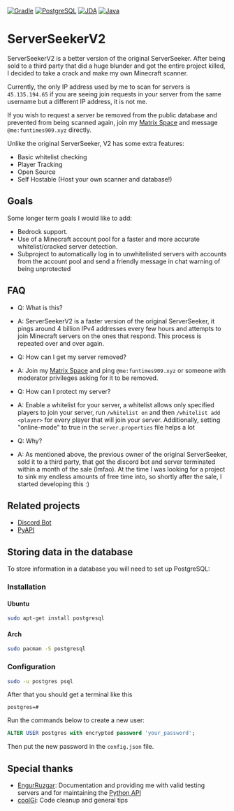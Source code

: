 [![Gradle](https://img.shields.io/badge/Gradle-02303A.svg?style=for-the-badge&logo=gradle&logoColor=white)](https://gradle.org/)
[![PostgreSQL](https://img.shields.io/badge/PostgreSQL-%234169E1?style=for-the-badge&logo=postgresql&logoColor=white)](https://www.postgresql.org/)
[![JDA](https://img.shields.io/badge/JDA-%235865F2?style=for-the-badge&logo=discord&logoColor=white)](https://jda.wiki/)
[![Java](https://img.shields.io/badge/java-21-%23ED8B00.svg?style=for-the-badge&logo=openjdk&logoColor=white)](https://adoptium.net/)

# ServerSeekerV2

ServerSeekerV2 is a better version of the original ServerSeeker. After being sold to a third party that did a huge blunder and got the entire project killed, I decided to take a crack and make my own Minecraft scanner.

Currently, the only IP address used by me to scan for servers is ``45.135.194.65`` if you are seeing join requests in your server from the same username but a different IP address, it is not me.

If you wish to request a server be removed from the public database and prevented from being scanned again, join my [Matrix Space](https://matrix.to/#/#projects:funtimes909.xyz) and message ``@me:funtimes909.xyz`` directly.

Unlike the original ServerSeeker, V2 has some extra features:
- Basic whitelist checking
- Player Tracking
- Open Source
- Self Hostable (Host your own scanner and database!)

## Goals
Some longer term goals I would like to add:
- Bedrock support.
- Use of a Minecraft account pool for a faster and more accurate whitelist/cracked server detection.
- Subproject to automatically log in to unwhitelisted servers with accounts from the account pool and send a friendly message in chat warning of being unprotected

## FAQ
- Q: What is this?
- A: ServerSeekerV2 is a faster version of the original ServerSeeker, it pings around 4 billion IPv4 addresses every few hours and attempts to join Minecraft servers on the ones that respond. This process is repeated over and over again.

- Q: How can I get my server removed?
- A: Join my [Matrix Space](https://matrix.to/#/#projects:funtimes909.xyz) and ping ``@me:funtimes909.xyz`` or someone with moderator privileges asking for it to be removed.


- Q: How can I protect my server?
- A: Enable a whitelist for your server, a whitelist allows only specified players to join your server, run ``/whitelist on`` and then ``/whitelist add <player>`` for every player that will join your server. Additionally, setting "online-mode" to true in the ``server.properties`` file helps a lot


- Q: Why?
- A: As mentioned above, the previous owner of the original ServerSeeker, sold it to a third party, that got the discord bot and server terminated within a month of the sale (lmfao). At the time I was looking for a project to sink my endless amounts of free time into, so shortly after the sale, I started developing this :)

## Related projects
- [Discord Bot](https://git.funtimes909.xyz/ServerSeekerV2/ServerSeekerV2-Discord-Bot)
- [PyAPI](https://git.funtimes909.xyz/ServerSeekerV2/ServerSeekerV2-PyAPI)

## Storing data in the database
To store information in a database you will need to set up PostgreSQL:  

### Installation
#### Ubuntu
```sh
sudo apt-get install postgresql
```
#### Arch
```sh
sudo pacman -S postgresql
```


### Configuration
```sh
sudo -u postgres psql
```
After that you should get a terminal like this  
```
postgres=#
```  
Run the commands below to create a new user:  
```sql
ALTER USER postgres with encrypted password 'your_password';
```
Then put the new password in the `config.json` file.

## Special thanks
- [EngurRuzgar](https://github.com/EngurRuzgar): Documentation and providing me with valid testing servers and for maintaining the [Python API](https://github.com/Funtimes909/ServerSeekerV2-PyAPI)
- [coolGi](https://coolgi.dev/): Code cleanup and general tips
